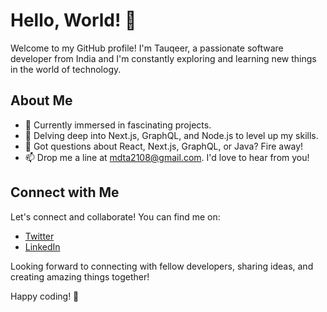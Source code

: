 # Hello, World! 👋

Welcome to my GitHub profile! I'm Tauqeer, a passionate software developer from India and I'm constantly exploring and learning new things in the world of technology.

## About Me

- 🔭 Currently immersed in fascinating projects.
- 🌱 Delving deep into Next.js, GraphQL, and Node.js to level up my skills.
- 💬 Got questions about React, Next.js, GraphQL, or Java? Fire away!
- 📫 Drop me a line at mdta2108@gmail.com. I'd love to hear from you!


## Connect with Me

Let's connect and collaborate! You can find me on:

- [Twitter](@MdTauqeerAlam21)
- [LinkedIn](https://www.linkedin.com/in/md-tauqeer-alam-896539168/)

Looking forward to connecting with fellow developers, sharing ideas, and creating amazing things together!

Happy coding! 🚀

